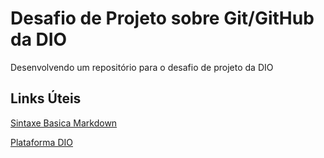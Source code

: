 # Desafio de Projeto sobre Git/GitHub da DIO
Desenvolvendo um repositório para o desafio de projeto da DIO

## Links Úteis
[Sintaxe Basica Markdown](https://www.markdownguide.org/basic-syntax/)

[Plataforma DIO](https://www.dio.me/sign-in)
